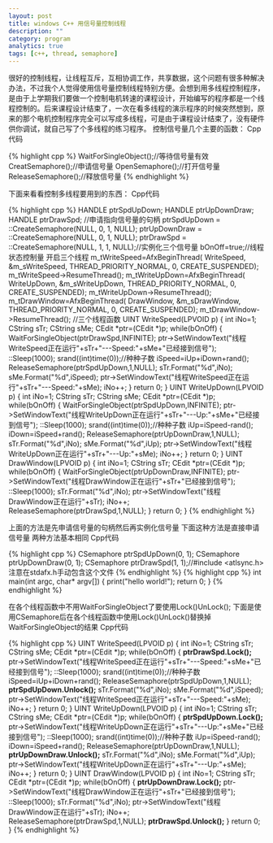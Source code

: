 ```yaml
---
layout: post
title: windows C++ 用信号量控制线程
description: ""
category: program
analytics: true
tags: [c++, thread, semaphore]
---
```


很好的控制线程，让线程互斥，互相协调工作，共享数据，这个问题有很多种解决办法，不过我个人觉得使用信号量控制线程特别方便。会想到用多线程控制程序，是由于上学期我们要做一个控制电机转速的课程设计，开始编写的程序都是一个线程控制的。后来课程设计结束了，一次在看多线程的演示程序的时候突然想到，原来的那个电机控制程序完全可以写成多线程，可是由于课程设计结束了，没有硬件供你调试，就自己写了个多线程的练习程序。
控制信号量几个主要的函数：
Cpp代码

{% highlight cpp %}
WaitForSingleObject();//等待信号量有效
CreatSemaphore();//申请信号量
OpenSemaphore();//打开信号量
ReleaseSemaphore();//释放信号量
{% endhighlight %}

下面来看看控制多线程要用到的东西：
Cpp代码

{% highlight cpp %}
HANDLE ptrSpdUpDown;
HANDLE ptrUpDownDraw;
HANDLE ptrDrawSpd; //申请指向信号量的句柄
ptrSpdUpDown = ::CreateSemaphore(NULL, 0, 1, NULL);
ptrUpDownDraw = ::CreateSemaphore(NULL, 0, 1, NULL);
ptrDrawSpd = ::CreateSemaphore(NULL, 1, 1, NULL);//实例化三个信号量
bOnOff=true;//线程状态控制量 开启三个线程
m_tWriteSpeed=AfxBeginThread(
	WriteSpeed,
	&m_sWriteSpeed,
	THREAD_PRIORITY_NORMAL,
	0,
	CREATE_SUSPENDED);
m_tWriteSpeed->ResumeThread();
m_tWriteUpDown=AfxBeginThread(
	WriteUpDown,
	&m_sWriteUpDown,
	THREAD_PRIORITY_NORMAL,
	0,
	CREATE_SUSPENDED);
m_tWriteUpDown->ResumeThread();
m_tDrawWindow=AfxBeginThread(
	DrawWindow,
	&m_sDrawWindow,
	THREAD_PRIORITY_NORMAL,
	0,
	CREATE_SUSPENDED);
m_tDrawWindow->ResumeThread();
//三个线程函数
UINT WriteSpeed(LPVOID p)
{
	int iNo=1;
	CString sTr;
	CString sMe;
	CEdit *ptr=(CEdit *)p;
	while(bOnOff)
	{
		WaitForSingleObject(ptrDrawSpd,INFINITE);
		ptr->SetWindowText("线程WriteSpeed正在运行"+sTr+"---Speed:"+sMe+"已经接到信号");
		::Sleep(1000);
		srand((int)time(0));//种种子数
		iSpeed=iUp+iDown+rand();
		ReleaseSemaphore(ptrSpdUpDown,1,NULL);
		sTr.Format("%d",iNo);
		sMe.Format("%d",iSpeed);
		ptr->SetWindowText("线程WriteSpeed正在运行"+sTr+"---Speed:"+sMe);
		iNo++;
	}
	return 0;
}
UINT WriteUpDown(LPVOID p)
{
	int iNo=1;
	CString sTr;
	CString sMe;
	CEdit *ptr=(CEdit *)p;
	while(bOnOff)
	{
		WaitForSingleObject(ptrSpdUpDown,INFINITE);
		ptr->SetWindowText("线程WriteUpDown正在运行"+sTr+"---Up:"+sMe+"已经接到信号");
		::Sleep(1000);
		srand((int)time(0));//种种子数
		iUp=iSpeed-rand();
		iDown=iSpeed+rand();
		ReleaseSemaphore(ptrUpDownDraw,1,NULL);
		sTr.Format("%d",iNo);
		sMe.Format("%d",iUp);
		ptr->SetWindowText("线程WriteUpDown正在运行"+sTr+"---Up:"+sMe);
		iNo++;
	}
	return 0;
}
UINT DrawWindow(LPVOID p)
{
	int iNo=1;
	CString sTr;
	CEdit *ptr=(CEdit *)p;
	while(bOnOff)
	{
		WaitForSingleObject(ptrUpDownDraw,INFINITE);
		ptr->SetWindowText("线程DrawWindow正在运行"+sTr+"已经接到信号");
		::Sleep(1000);
		sTr.Format("%d",iNo);
		ptr->SetWindowText("线程DrawWindow正在运行"+sTr);
		iNo++;
		ReleaseSemaphore(ptrDrawSpd,1,NULL);
	}
	return 0;
}
{% endhighlight %}

上面的方法是先申请信号量的句柄然后再实例化信号量 下面这种方法是直接申请信号量 两种方法基本相同
Cpp代码

{% highlight cpp %}
CSemaphore ptrSpdUpDown(0, 1);
CSemaphore ptrUpDownDraw(0, 1);
CSemaphore ptrDrawSpd(1, 1);//#include <atlsync.h>注意在stdafx.h手动包含这个文件 
{% endhighlight %}
{% highlight cpp %}
int main(int argc, char* argv[])
{
	print("hello world!");
	return 0;
}
{% endhighlight %}

在各个线程函数中不用WaitForSingleObject了要使用Lock()UnLock();
下面是使用CSemaphore后在各个线程函数中使用Lock()UnLock()替换掉WaitForSingleObject的结果
Cpp代码

{% highlight cpp %}
UINT WriteSpeed(LPVOID p)
{
	int iNo=1;
	CString sTr;
	CString sMe;
	CEdit *ptr=(CEdit *)p;
	while(bOnOff)
	{
		<strong>ptrDrawSpd.Lock();</strong> 
		ptr->SetWindowText("线程WriteSpeed正在运行"+sTr+"---Speed:"+sMe+"已经接到信号");
		::Sleep(1000);
		srand((int)time(0));//种种子数
		iSpeed=iUp+iDown+rand();
		ReleaseSemaphore(ptrSpdUpDown,1,NULL);
		<strong>ptrSpdUpDown.Unlock();</strong>
		sTr.Format("%d",iNo);
		sMe.Format("%d",iSpeed);
		ptr->SetWindowText("线程WriteSpeed正在运行"+sTr+"---Speed:"+sMe);
		iNo++;
	}
	return 0;
}
UINT WriteUpDown(LPVOID p)
{
	int iNo=1;
	CString sTr;
	CString sMe;
	CEdit *ptr=(CEdit *)p;
	while(bOnOff)
	{
		<strong>ptrSpdUpDown.Lock();</strong>
		ptr->SetWindowText("线程WriteUpDown正在运行"+sTr+"---Up:"+sMe+"已经接到信号");
		::Sleep(1000);
		srand((int)time(0));//种种子数
		iUp=iSpeed-rand();
		iDown=iSpeed+rand();
		ReleaseSemaphore(ptrUpDownDraw,1,NULL);
		<strong>ptrUpDownDraw.Unlock();</strong>
		sTr.Format("%d",iNo);
		sMe.Format("%d",iUp);
		ptr->SetWindowText("线程WriteUpDown正在运行"+sTr+"---Up:"+sMe);
		iNo++;
	}
	return 0;
}
UINT DrawWindow(LPVOID p)
{
	int iNo=1;
	CString sTr;
	CEdit *ptr=(CEdit *)p;
	while(bOnOff)
	{
		<strong>ptrUpDownDraw.Lock();</strong>
		ptr->SetWindowText("线程DrawWindow正在运行"+sTr+"已经接到信号");
		::Sleep(1000);
		sTr.Format("%d",iNo);
		ptr->SetWindowText("线程DrawWindow正在运行"+sTr);
		iNo++;
		ReleaseSemaphore(ptrDrawSpd,1,NULL);
		<strong>ptrDrawSpd.Unlock();</strong>
	}
	return 0;
}
{% endhighlight %}
